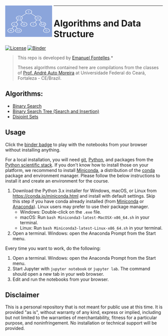 <img src="./images/tree.png"
     width="150" height="100"
     style="float: left; margin-right: 5px;" />
***

# Algorithms and Data Structure
[![License](https://img.shields.io/badge/License-Apache%202.0-blue.svg)](https://opensource.org/licenses/Apache-2.0)
[![Binder](https://mybinder.org/badge.svg)](https://mybinder.org/v2/gh/EmanuelFontelles/algorithmDataStructure.git/master)

[binder_lab]: https://mybinder.org/v2/gh/EmanuelFontelles/algorithmDataStructure.git/master


> This repo is developed by [Emanuel Fontelles](https://github.com/emanuelfontelles).*
>
> Theses algorithms contained here are compilations from the classes of [Prof. André Auto Moreira](https://scholar.google.com/citations?user=Bnw-fLYAAAAJ&hl=pt-PT) at Universidade Federal do Ceará, Fortaleza - CE/Brazil.

## Algorithms:
* [Binary Search](qExponential.ipynb)
* [Binary Search Tree (Search and Insertion)](binarySearchTree.py)
* [Disjoint Sets](disjointSet.py)

## Usage

Click the [binder badge][binder_lab] to play with the notebooks from your
browser without installing anything.

For a local installation, you will need [git], [Python], and packages from the
[Python scientific stack][scipy]. If you don't know how to install those on
your platform, we recommend to install [Miniconda], a distribution of the
[conda] package and environment manager. Please follow the below instructions
to install it and create an environment for the course.

1. Download the Python 3.x installer for Windows, macOS, or Linux from
   <https://conda.io/miniconda.html> and install with default settings. Skip
   this step if you have conda already installed (from [Miniconda] or
   [Anaconda]). Linux users may prefer to use their package manager.
   * Windows: Double-click on the `.exe` file.
   * macOS: Run `bash Miniconda3-latest-MacOSX-x86_64.sh` in your terminal.
   * Linux: Run `bash Miniconda3-latest-Linux-x86_64.sh` in your terminal.
1. Open a terminal. Windows: open the Anaconda Prompt from the Start menu.

Every time you want to work, do the following:

1. Open a terminal. Windows: open the Anaconda Prompt from the Start menu.
1. Start Jupyter with `jupyter notebook` or `jupyter lab`. The command should
   open a new tab in your web browser.
1. Edit and run the notebooks from your browser.

[git]: https://git-scm.com
[python]: https://www.python.org
[scipy]: https://www.scipy.org
[anaconda]: https://anaconda.org
[miniconda]: https://conda.io/miniconda.html
[conda]: https://conda.io
[conda-forge]: https://conda-forge.org

## Disclaimer
This is a personal repository that is not meant for public use at this time. It is provided "as is", without warranty of any kind, express or implied, including but not limited to the warranties of merchantability, fitness for a particular purpose, and noninfringement. No installation or technical support will be provided.
